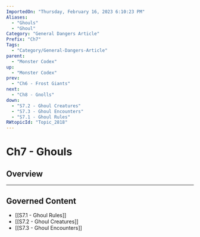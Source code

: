 ```yaml
---
ImportedOn: "Thursday, February 16, 2023 6:10:23 PM"
Aliases:
  - "Ghouls"
  - "Ghoul"
Category: "General Dangers Article"
Prefix: "Ch7"
Tags:
  - "Category/General-Dangers-Article"
parent:
  - "Monster Codex"
up:
  - "Monster Codex"
prev:
  - "Ch6 - Frost Giants"
next:
  - "Ch8 - Gnolls"
down:
  - "S7.2 - Ghoul Creatures"
  - "S7.3 - Ghoul Encounters"
  - "S7.1 - Ghoul Rules"
RWtopicId: "Topic_2818"
---
```

# Ch7 - Ghouls
## Overview
---
## Governed Content
- [[S7.1 - Ghoul Rules]]
- [[S7.2 - Ghoul Creatures]]
- [[S7.3 - Ghoul Encounters]]

